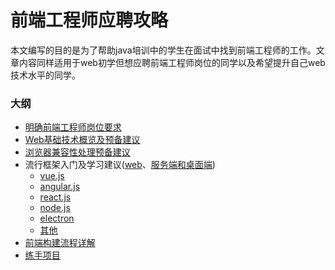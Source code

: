 # 前端工程师应聘攻略

本文编写的目的是为了帮助java培训中的学生在面试中找到前端工程师的工作。文章内容同样适用于web初学但想应聘前端工程师岗位的同学以及希望提升自己web技术水平的同学。

### 大纲

- [明确前端工程师岗位要求](0-requirement.md)
- [Web基础技术概览及预备建议](1-basis.md)
- [浏览器兼容性处理预备建议](2-compatibility.md)
- 流行框架入门及学习建议([web](3.1-popular_tech.md)、[服务端和桌面端](3.2-popular_tech.md))
  - [vue.js](3.1-popular_tech.md#vuejs)
  - [angular.js](3.1-popular_tech.md)
  - [react.js](3.1-popular_tech.md)
  - [node.js](3.2-popular_tech.md)
  - [electron](3.2-popular_tech.md)
  - [其他](3.1-popular_tech.md)
- [前端构建流程详解](4-building.md)
- [练手项目](5-projects.md)
